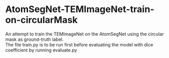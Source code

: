 # AtomSegNet-TEMImageNet-train-on-circularMask
An attempt to train the TEMImageNet on the AtomSegNet using the circular mask as ground-truth label.
<br>The file train.py is to be run first before evaluating the model with dice coefficient by running evaluate.py <br/>
